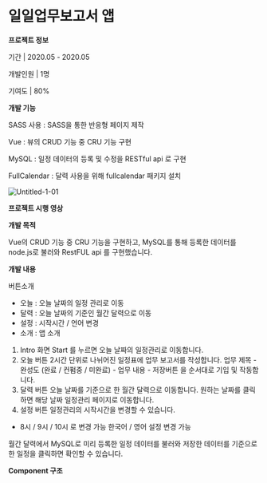 # 일일업무보고서 앱

**프로젝트 정보**

기간 | 2020.05 - 2020.05

개발인원 | 1명

기여도 | 80%

**개발 기능**

SASS 사용 : SASS을 통한 반응형 페이지 제작

Vue : 뷰의 CRUD 기능 중 CRU 기능 구현

MySQL : 일정 데이터의 등록 및 수정을 RESTful api 로 구현

FullCalendar : 달력 사용을 위해 fullcalendar 패키지 설치

![Untitled-1-01](https://user-images.githubusercontent.com/56074618/82902684-cc531b80-9f9a-11ea-8027-3daef60dcd21.jpg)


**프로젝트 시행 영상**


**개발 목적**

Vue의 CRUD 기능 중 CRU 기능을 구현하고, MySQL를 통해 등록한 데이터를 node.js로 불러와
RestFUL api 를 구현했습니다.


**개발 내용**

버튼소개
- 오늘 : 오늘 날짜의 일정 관리로 이동
- 달력 : 오늘 날짜의 기준인 월간 달력으로 이동
- 설정 : 시작시간 / 언어 변경
- 소개 : 앱 소개

1. Intro 화면
Start 를 누르면 오늘 날짜의 일정관리로 이동합니다.
2. 오늘 버튼
2시간 단위로 나뉘어진 일정표에 업무 보고서를 작성합니다.
업무 제목 - 완성도 (완료 / 컨펌중 / 미완료) - 업무 내용 - 저장버튼 을 순서대로 기입 및 작동합니다.
3. 달력 버튼
오늘 날짜를 기준으로 한 월간 달력으로 이동합니다.
원하는 날짜를 클릭하면 해당 날짜 일정관리 페이지로 이동합니다. 
4. 설정 버튼
일정관리의 시작시간을 변경할 수 있습니다. 
- 8시 / 9시 / 10시 로 변경 가능
한국어 / 영어 설정 변경 가능

월간 달력에서 MySQL로 미리 등록한 일정 데이터를 불러와 저장한 데이터를 기준으로 한 일정을 클릭하면 확인할 수 있습니다.

**Component 구조**

